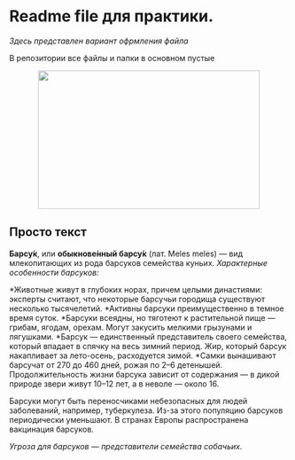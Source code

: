 # Readme file для практики.
*Здесь представлен вариант офрмления файла*

В репозитории все файлы и папки в основном пустые

<p align="center">
  <img width="400" height="250" src="https://www.zoo22.ru/upload/iblock/e8d/e8de7913458f70cde2ddd39587eebb10.jpg">
</p>

## Просто текст
**Барсу́к**, или **обыкнове́нный барсу́к** (лат. Meles meles) — вид млекопитающих из рода барсуков семейства куньих.
*Характерные особенности барсуков:*

*Животные живут в глубоких норах, причем целыми династиями: эксперты считают, что некоторые барсучьи городища существуют несколько тысячелетий.
*Активны барсуки преимущественно в темное время суток.
*Барсуки всеядны, но тяготеют к растительной пище — грибам, ягодам, орехам. Могут закусить мелкими грызунами и лягушками.
*Барсук — единственный представитель своего семейства, который впадает в спячку на весь зимний период. Жир, который барсук накапливает за лето-осень, расходуется зимой.
*Самки вынашивают барсучат от 270 до 460 дней, рожая по 2–6 детенышей. Продолжительность жизни барсука зависит от содержания — в дикой природе звери живут 10–12 лет, а в неволе — около 16.

Барсуки могут быть переносчиками небезопасных для людей заболеваний, например, туберкулеза. Из-за этого популяцию барсуков периодически уменьшают. В странах Европы распространена вакцинация барсуков.

*Угроза для барсуков — представители семейства собачьих.*
